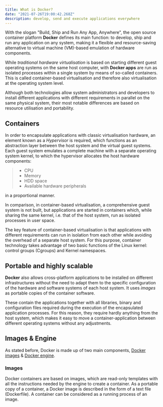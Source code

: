 ```yaml
---
title: What is Docker?
date: "2021-07-26T19:00:42.268Z"
description: develop, send and execute applications everywhere
---
```


With the slogan "Build, Ship and Run Any App, Anywhere", the open source container platform **Docker** defines its main function: to develop, ship and run any application on any system, making it a flexible and resource-saving alternative to virtual machine (VM)-based emulation of hardware components.

While _traditional hardware virtualisation_ is based on starting different guest operating systems on the same host computer, with **Docker apps** are run as isolated processes within a single system by means of so-called containers. This is called container-based virtualisation and therefore also virtualisation at the operating system level.

Although both technologies allow system administrators and developers to install different applications with different requirements in parallel on the same physical system, their most notable differences are based on resource utilisation and portability.

## Containers

In order to encapsulate applications with classic virtualisation hardware, an element known as a _Hypervisor_ is required, which functions as an abstraction layer between the host system and the virtual guest systems. Each guest system emulates a complete machine with a separate operating system kernel, to which the hypervisor allocates the host hardware components:

> - CPU
> - Memory
> - HDD space
> - Available hardware peripherals

in a proportional manner.

In comparison, in container-based virtualisation, a comprehensive guest system is not built, but applications are started in containers which, while sharing the same kernel, i.e. that of the host system, run as isolated processes in user space.

The key feature of container-based virtualisation is that applications with different requirements can run in isolation from each other while avoiding the overhead of a separate host system. For this purpose, container technology takes advantage of two basic functions of the Linux kernel: control groups (Cgroups) and Kernel namespaces.

## Portable and highly scalable

**Docker** also allows cross-platform applications to be installed on different infrastructures without the need to adapt them to the specific configuration of the hardware and software systems of each host system. It uses _images_ as portable copies of the container software.

These contain the applications together with all libraries, binary and configuration files required during the execution of the encapsulated application processes. For this reason, they require hardly anything from the host system, which makes it easy to move a container-application between different operating systems without any adjustments.

## Images & Engine

As stated before, Docker is made up of two main components, [Docker images](https://docs.docker.com/engine/reference/commandline/image/) & [Docker engine](https://docs.docker.com/engine/).

### Images

Docker containers are based on images, which are read-only templates with all the instructions needed by the engine to create a container. As a portable copy of a container, a Docker image is described in the form of a text file (Dockerfile). A container can be considered as a running process of an image.

<!-- ### Engine -->
